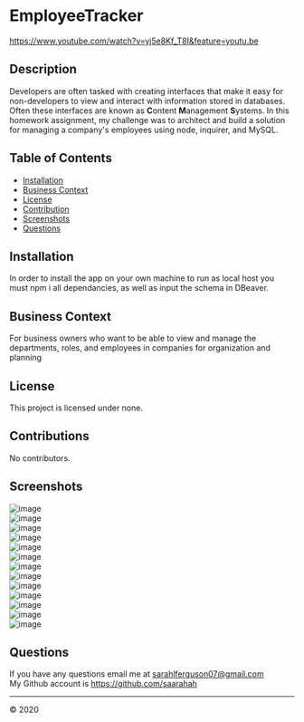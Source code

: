 # EmployeeTracker

https://www.youtube.com/watch?v=yj5e8Kf_T8I&feature=youtu.be

## Description

Developers are often tasked with creating interfaces that make it easy for non-developers to view and interact with information stored in databases. Often these interfaces are known as **C**ontent **M**anagement **S**ystems. In this homework assignment, my challenge was to architect and build a solution for managing a company's employees using node, inquirer, and MySQL.


  ## Table of Contents 
  
  * [Installation](#installation) 
  * [Business Context](#businesscontext)
  * [License](#license)
  * [Contribution](#contributions)
  * [Screenshots](#tests)
  * [Questions](#questions)

## Installation
  
In order to install the app on your own machine to run as local host you must npm i all dependancies, as well as input the schema in DBeaver. 

## Business Context

For business owners who want to be able to view and manage the departments, roles, and employees in companies for organization and planning

 ## License
  
This project is licensed under none.

## Contributions
  
No contributors. 

## Screenshots

![image](image/screenshot1.PNG)
<br/>
![image](image/screenshot2.PNG)
<br/>
![image](image/screenshot3.PNG)
<br/>
![image](image/screenshot4.PNG)
<br/>
![image](image/screenshot5.PNG)
<br/>
![image](image/screenshot6.PNG)
<br/>
![image](image/screenshot7.PNG)
<br/>
![image](image/screenshot8.PNG)
<br/>
![image](image/screenshot9.PNG)
<br/>
![image](image/screenshot10.PNG)
<br/>
![image](image/screenshot11.PNG)
<br/>
![image](image/screenshot12.PNG)
<br/>
![image](image/screenshot13.PNG)
<br/>


 ## Questions

 If you have any questions email me at sarahlferguson07@gmail.com
 <br/>
 My Github account is https://github.com/saarahah
  
  
  ---
  © 2020